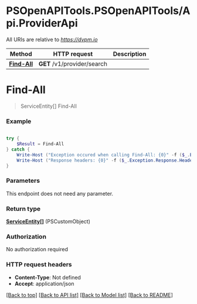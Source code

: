 # PSOpenAPITools.PSOpenAPITools/Api.ProviderApi

All URIs are relative to *https://dvpm.io*

Method | HTTP request | Description
------------- | ------------- | -------------
[**Find-All**](ProviderApi.md#Find-All) | **GET** /v1/provider/search | 


<a name="Find-All"></a>
# **Find-All**
> ServiceEntity[] Find-All<br>



### Example
```powershell

try {
    $Result = Find-All
} catch {
    Write-Host ("Exception occured when calling Find-All: {0}" -f ($_.ErrorDetails | ConvertFrom-Json))
    Write-Host ("Response headers: {0}" -f ($_.Exception.Response.Headers | ConvertTo-Json))
}
```

### Parameters
This endpoint does not need any parameter.

### Return type

[**ServiceEntity[]**](ServiceEntity.md) (PSCustomObject)

### Authorization

No authorization required

### HTTP request headers

 - **Content-Type**: Not defined
 - **Accept**: application/json

[[Back to top]](#) [[Back to API list]](../README.md#documentation-for-api-endpoints) [[Back to Model list]](../README.md#documentation-for-models) [[Back to README]](../README.md)


